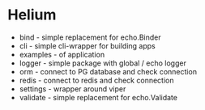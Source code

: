 # Helium

- bind - simple replacement for echo.Binder
- cli - simple cli-wrapper for building apps
- examples - of application
- logger - simple package with global / echo logger
- orm - connect to PG database and check connection
- redis - connect to redis and check connection
- settings - wrapper around viper
- validate - simple replacement for echo.Validate

